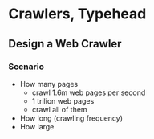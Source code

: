 # Crawlers, Typehead

## Design a Web Crawler

### Scenario

* How many pages
  * crawl 1.6m web pages per second
  * 1 trilion web pages
  * crawl all of them
* How long \(crawling frequency\)
* How large



